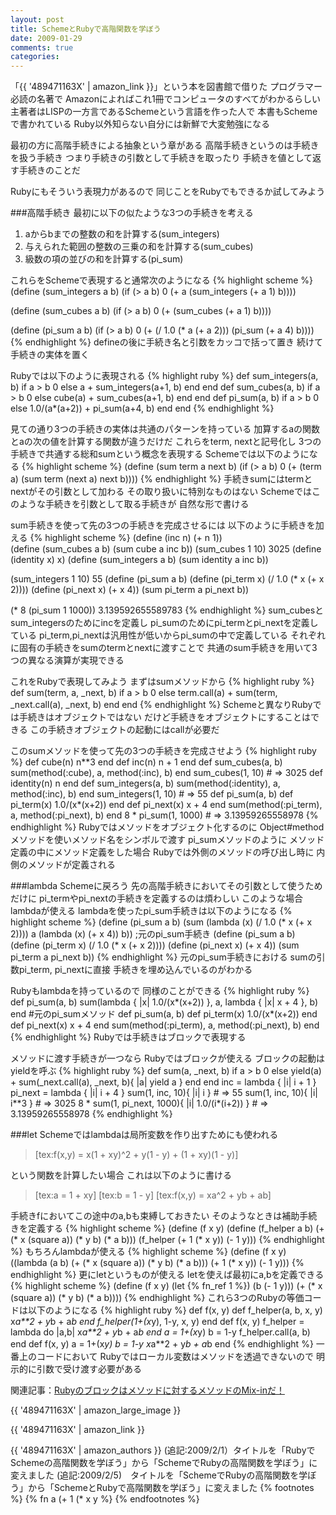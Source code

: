 ```yaml
---
layout: post
title: SchemeとRubyで高階関数を学ぼう
date: 2009-01-29
comments: true
categories:
---
```



「{{ '489471163X' | amazon_link }}」という本を図書館で借りた
プログラマー必読の名著で
Amazonによればこれ1冊でコンピュータのすべてがわかるらしい
主著者はLISPの一方言であるSchemeという言語を作った人で
本書もSchemeで書かれている
Ruby以外知らない自分には新鮮で大変勉強になる

最初の方に高階手続きによる抽象という章がある
高階手続きというのは手続きを扱う手続き
つまり手続きの引数として手続きを取ったり
手続きを値として返す手続きのことだ

Rubyにもそういう表現力があるので
同じことをRubyでもできるか試してみよう

###高階手続き
最初に以下の似たような3つの手続きを考える
1. aからbまでの整数の和を計算する(sum_integers)
1. 与えられた範囲の整数の三乗の和を計算する(sum_cubes)
1. 級数の項の並びの和を計算する(pi_sum)

これらをSchemeで表現すると通常次のようになる
{% highlight scheme %}
 (define (sum_integers a b)
	(if (> a b)
	     0
	     (+ a (sum_integers (+ a 1) b))))
		
 (define (sum_cubes a b)
	(if (> a b)
	     0
	     (+ (sum_cubes (+ a 1) b))))
		
 (define (pi_sum a b)
	(if (> a b)
	     0
	     (+ (/ 1.0 (* a (+ a 2))) (pi_sum (+ a 4) b))))
{% endhighlight %}
defineの後に手続き名と引数をカッコで括って置き
続けて手続きの実体を置く

Rubyでは以下のように表現される
{% highlight ruby %}
 def sum_integers(a, b)
   if a > b
     0
   else
     a + sum_integers(a+1, b)
   end
 end
 def sum_cubes(a, b)
   if a > b
     0
   else
     cube(a) + sum_cubes(a+1, b)
   end
 end
 def pi_sum(a, b)
   if a > b
     0
   else
     1.0/(a*(a+2)) + pi_sum(a+4, b)
   end
 end
{% endhighlight %}

見ての通り3つの手続きの実体は共通のパターンを持っている
加算するaの関数とaの次の値を計算する関数が違うだけだ
これらをterm, nextと記号化し
3つの手続きで共通する総和sumという概念を表現する
Schemeでは以下のようになる
{% highlight scheme %}
 (define (sum term a next b)
	(if (> a b)
	     0
	     (+ (term a)
		   (sum term (next a) next b))))
{% endhighlight %}
手続きsumにはtermとnextがその引数として加わる
その取り扱いに特別なものはない
Schemeではこのような手続きを引数として取る手続きが
自然な形で書ける

sum手続きを使って先の3つの手続きを完成させるには
以下のように手続きを加える
{% highlight scheme %}
 (define (inc n) (+ n 1))					
 (define (sum_cubes a b)
	(sum cube a inc b))
 (sum_cubes 1 10)
 3025
 (define (identity x) x)
 (define (sum_integers a b)
	(sum identity a inc b))
	
 (sum_integers 1 10)
 55
 (define (pi_sum a b)
	(define (pi_term x)
		(/ 1.0 (* x (+ x 2))))
	(define (pi_next x)
		(+ x 4))
	(sum pi_term a pi_next b))
	
 (* 8 (pi_sum 1 1000))
 3.139592655589783
{% endhighlight %}
sum_cubesとsum_integersのためにincを定義し
pi_sumのためにpi_termとpi_nextを定義している
pi_term,pi_nextは汎用性が低いからpi_sumの中で定義している
それぞれに固有の手続きをsumのtermとnextに渡すことで
共通のsum手続きを用いて3つの異なる演算が実現できる

これをRubyで表現してみよう
まずはsumメソッドから
{% highlight ruby %}
 def sum(term, a, _next, b)
   if a > b
     0
   else
     term.call(a) + sum(term, _next.call(a), _next, b)
   end
 end
{% endhighlight %}
Schemeと異なりRubyでは手続きはオブジェクトではない
だけど手続きをオブジェクトにすることはできる
この手続きオブジェクトの起動にはcallが必要だ

このsumメソッドを使って先の3つの手続きを完成させよう
{% highlight ruby %}
 def cube(n)
   n**3
 end
 def inc(n)
   n + 1
 end
 def sum_cubes(a, b)
   sum(method(:cube), a, method(:inc), b)
 end
 sum_cubes(1, 10) # => 3025
 def identity(n)
   n
 end
 def sum_integers(a, b)
   sum(method(:identity), a, method(:inc), b)
 end
 sum_integers(1, 10) # => 55
 def pi_sum(a, b)
   def pi_term(x)
     1.0/(x*(x+2))
   end
   def pi_next(x)
     x + 4
   end
   sum(method(:pi_term), a, method(:pi_next), b)
 end
 8 * pi_sum(1, 1000) # => 3.13959265558978
{% endhighlight %}
Rubyではメソッドをオブジェクト化するのに
Object#methodメソッドを使いメソッド名をシンボルで渡す
pi_sumメソッドのように
メソッド定義の中にメソッド定義をした場合
Rubyでは外側のメソッドの呼び出し時に
内側のメソッドが定義される

###lambda
Schemeに戻ろう
先の高階手続きにおいてその引数として使うためだけに
pi_termやpi_nextの手続きを定義するのは煩わしい
このような場合lambdaが使える
lambdaを使ったpi_sum手続きは以下のようになる
{% highlight scheme %}
 (define (pi_sum a b)
	(sum (lambda (x) (/ 1.0 (* x (+ x 2))))
	a
	(lambda (x) (+ x 4))
	b))
;元のpi_sum手続き
 (define (pi_sum a b)
	(define (pi_term x)
		(/ 1.0 (* x (+ x 2))))
	(define (pi_next x)
		(+ x 4))
	(sum pi_term a pi_next b))
{% endhighlight %}
元のpi_sum手続きにおける
sumの引数pi_term, pi_nextに直接
手続きを埋め込んでいるのがわかる

Rubyもlambdaを持っているので
同様のことができる
{% highlight ruby %}
 def pi_sum(a, b)
   sum(lambda { |x| 1.0/(x*(x+2)) }, a, lambda { |x| x + 4 }, b)
 end
 #元のpi_sumメソッド
 def pi_sum(a, b)
   def pi_term(x)
     1.0/(x*(x+2))
   end
   def pi_next(x)
     x + 4
   end
   sum(method(:pi_term), a, method(:pi_next), b)
 end
{% endhighlight %}
Rubyでは手続きはブロックで表現する

メソッドに渡す手続きが一つなら
Rubyではブロックが使える
ブロックの起動はyieldを呼ぶ
{% highlight ruby %}
 def sum(a, _next, b)
   if a > b
     0
   else
     yield(a) + sum(_next.call(a), _next, b){ |a| yield a }
   end
 end
 inc = lambda { |i| i + 1 }
 pi_next = lambda { |i| i + 4 }
 sum(1, inc, 10){ |i| i } # => 55
 sum(1, inc, 10){ |i| i**3 } # => 3025
 8 * sum(1, pi_next, 1000){ |i| 1.0/(i*(i+2)) } # => 3.13959265558978
{% endhighlight %}

###let
Schemeではlambdaは局所変数を作り出すためにも使われる
> 
> [tex:f(x,y) = x(1 + xy)^2 + y(1 - y) + (1 + xy)(1 - y)]

という関数を計算したい場合
これは以下のように書ける
> 
> [tex:a = 1 + xy]
> [tex:b = 1 - y]
> [tex:f(x,y) = xa^2 + yb + ab]

手続きfにおいてこの途中のa,bも束縛しておきたい
そのようなときは補助手続きを定義する
{% highlight scheme %}
 (define (f x y)
	(define (f_helper a b)
		(+ (* x (square a))
		     (* y b)
		     (* a b)))
	(f_helper (+ 1 (* x y))
			 (- 1 y)))
{% endhighlight %}
もちろんlambdaが使える
{% highlight scheme %}
 (define (f x y)
	((lambda (a b)
		(+ (* x (square a))
		     (* y b)
		     (* a b)))
	 (+ 1 (* x y))
	 (- 1 y)))
{% endhighlight %}
更にletというものが使える
letを使えば最初にa,bを定義できる
{% highlight scheme %}
 (define (f x y)
	(let {% fn_ref 1 %})
		(b (- 1 y)))
	  (+ (* x (square a))
	       (* y b)
	       (* a b))))
{% endhighlight %}
これら3つのRubyの等価コードは以下のようになる
{% highlight ruby %}
 def f(x, y)
   def f_helper(a, b, x, y)
     x*a**2 + y*b + a*b
   end
   f_helper(1+(x*y), 1-y, x, y)
 end
 def f(x, y)
   f_helper = lambda do |a,b|
     x*a**2 + y*b + a*b
   end
   a = 1+(x*y)
   b = 1-y
   f_helper.call(a, b)
 end
 def f(x, y)
   a = 1+(x*y)
   b = 1-y
   x*a**2 + y*b + a*b
 end
{% endhighlight %}
一番上のコードにおいて
Rubyではローカル変数はメソッドを透過できないので
明示的に引数で受け渡す必要がある

関連記事：[Rubyのブロックはメソッドに対するメソッドのMix-inだ！](/2008/08/09/Ruby-Mix-in/)

{{ '489471163X' | amazon_large_image }}

{{ '489471163X' | amazon_link }}

{{ '489471163X' | amazon_authors }}
(追記:2009/2/1）タイトルを「RubyでSchemeの高階関数を学ぼう」から「SchemeでRubyの高階関数を学ぼう」に変えました
(追記:2009/2/5)　タイトルを「SchemeでRubyの高階関数を学ぼう」から「SchemeとRubyで高階関数を学ぼう」に変えました
{% footnotes %}
   {% fn a (+ 1 (* x y %}
{% endfootnotes %}
